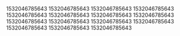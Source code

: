 1532046785643
1532046785643
1532046785643
1532046785643
1532046785643
1532046785643
1532046785643
1532046785643
1532046785643
1532046785643
1532046785643
1532046785643
1532046785643
1532046785643
1532046785643